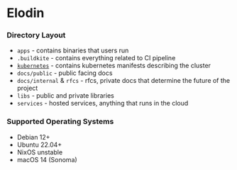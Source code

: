 # Elodin

### Directory Layout
- `apps` - contains binaries that users run
- `.buildkite` - contains everything related to CI pipeline
- [`kubernetes`](kubernetes/README.md) - contains kubernetes manifests describing the cluster
- `docs/public` - public facing docs
- `docs/internal` & `rfcs` - rfcs, private docs that determine the future of the project
- `libs` - public and private libraries
- `services` - hosted services, anything that runs in the cloud

### Supported Operating Systems
- Debian 12+
- Ubuntu 22.04+
- NixOS unstable
- macOS 14 (Sonoma)

